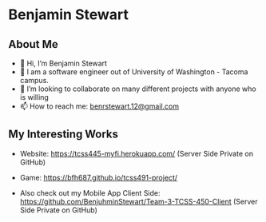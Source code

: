 # Benjamin Stewart

## About Me

- 👋 Hi, I’m Benjamin Stewart
- 👀 I am a software engineer out of University of Washington - Tacoma campus.
- 💞️ I’m looking to collaborate on many different projects with anyone who is willing
- 📫 How to reach me: benrstewart.12@gmail.com

## My Interesting Works

- Website: https://tcss445-myfi.herokuapp.com/
  (Server Side Private on GitHub)

- Game: https://bfh687.github.io/tcss491-project/

- Also check out my Mobile App Client Side: https://github.com/BenjuhminStewart/Team-3-TCSS-450-Client
  (Server Side Private on GitHub)

<!---
BenjuhminStewart/BenjuhminStewart is a ✨ special ✨ repository because its `README.md` (this file) appears on your GitHub profile.
You can click the Preview link to take a look at your changes.
--->


